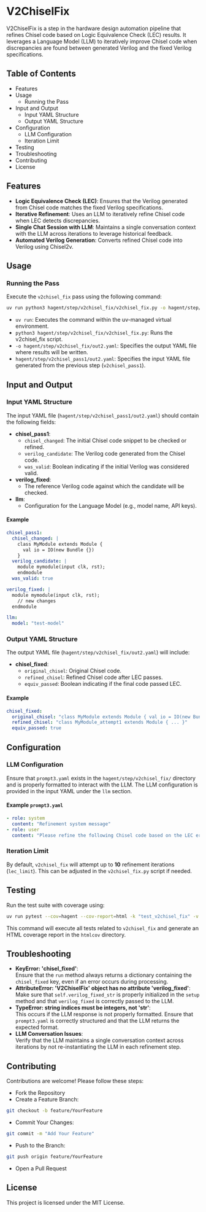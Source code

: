 # V2ChiselFix

V2ChiselFix is a step in the hardware design automation pipeline that refines Chisel code based on Logic Equivalence Check (LEC) results. It leverages a Language Model (LLM) to iteratively improve Chisel code when discrepancies are found between generated Verilog and the fixed Verilog specifications.

## Table of Contents
- Features
- Usage
  - Running the Pass
- Input and Output
  - Input YAML Structure
  - Output YAML Structure
- Configuration
  - LLM Configuration
  - Iteration Limit
- Testing
- Troubleshooting
- Contributing
- License

## Features
- **Logic Equivalence Check (LEC)**: Ensures that the Verilog generated from Chisel code matches the fixed Verilog specifications.
- **Iterative Refinement**: Uses an LLM to iteratively refine Chisel code when LEC detects discrepancies.
- **Single Chat Session with LLM**: Maintains a single conversation context with the LLM across iterations to leverage historical feedback.
- **Automated Verilog Generation**: Converts refined Chisel code into Verilog using Chisel2v.

## Usage

### Running the Pass
Execute the `v2chisel_fix` pass using the following command:
```bash
uv run python3 hagent/step/v2chisel_fix/v2chisel_fix.py -o hagent/step/v2chisel_fix/out2.yaml hagent/step/v2chisel_pass1/out2.yaml
```
- `uv run`: Executes the command within the uv-managed virtual environment.
- `python3 hagent/step/v2chisel_fix/v2chisel_fix.py`: Runs the v2chisel_fix script.
- `-o hagent/step/v2chisel_fix/out2.yaml`: Specifies the output YAML file where results will be written.
- `hagent/step/v2chisel_pass1/out2.yaml`: Specifies the input YAML file generated from the previous step (`v2chisel_pass1`).

## Input and Output

### Input YAML Structure
The input YAML file (`hagent/step/v2chisel_pass1/out2.yaml`) should contain the following fields:
- **chisel_pass1**:
  - `chisel_changed`: The initial Chisel code snippet to be checked or refined.
  - `verilog_candidate`: The Verilog code generated from the Chisel code.
  - `was_valid`: Boolean indicating if the initial Verilog was considered valid.
- **verilog_fixed**:
  - The reference Verilog code against which the candidate will be checked.
- **llm**:
  - Configuration for the Language Model (e.g., model name, API keys).

#### Example
```yaml
chisel_pass1:
  chisel_changed: |
    class MyModule extends Module {
      val io = IO(new Bundle {})
    }
  verilog_candidate: |
    module mymodule(input clk, rst);
    endmodule
  was_valid: true

verilog_fixed: |
  module mymodule(input clk, rst);
    // new changes
  endmodule

llm:
  model: "test-model"
```

### Output YAML Structure
The output YAML file (`hagent/step/v2chisel_fix/out2.yaml`) will include:
- **chisel_fixed**:
  - `original_chisel`: Original Chisel code.
  - `refined_chisel`: Refined Chisel code after LEC passes.
  - `equiv_passed`: Boolean indicating if the final code passed LEC.

#### Example
```yaml
chisel_fixed:
  original_chisel: "class MyModule extends Module { val io = IO(new Bundle {}) }"
  refined_chisel: "class MyModule_attempt1 extends Module { ... }"
  equiv_passed: true
```

## Configuration

### LLM Configuration
Ensure that `prompt3.yaml` exists in the `hagent/step/v2chisel_fix/` directory and is properly formatted to interact with the LLM. The LLM configuration is provided in the input YAML under the `llm` section.

#### Example `prompt3.yaml`
```yaml
- role: system
  content: "Refinement system message"
- role: user
  content: "Please refine the following Chisel code based on the LEC error."
```

### Iteration Limit
By default, `v2chisel_fix` will attempt up to **10** refinement iterations (`lec_limit`). This can be adjusted in the `v2chisel_fix.py` script if needed.

## Testing
Run the test suite with coverage using:
```bash
uv run pytest --cov=hagent --cov-report=html -k "test_v2chisel_fix" -v
```
This command will execute all tests related to `v2chisel_fix` and generate an HTML coverage report in the `htmlcov` directory.

## Troubleshooting
- **KeyError: 'chisel_fixed'**:  
  Ensure that the `run` method always returns a dictionary containing the `chisel_fixed` key, even if an error occurs during processing.
- **AttributeError: 'V2ChiselFix' object has no attribute 'verilog_fixed'**:  
  Make sure that `self.verilog_fixed_str` is properly initialized in the `setup` method and that `verilog_fixed` is correctly passed to the LLM.
- **TypeError: string indices must be integers, not 'str'**:  
  This occurs if the LLM response is not properly formatted. Ensure that `prompt3.yaml` is correctly structured and that the LLM returns the expected format.
- **LLM Conversation Issues**:  
  Verify that the LLM maintains a single conversation context across iterations by not re-instantiating the LLM in each refinement step.

## Contributing
Contributions are welcome! Please follow these steps:
- Fork the Repository
- Create a Feature Branch:
```bash
git checkout -b feature/YourFeature
```
- Commit Your Changes:
```bash
git commit -m "Add Your Feature"
```
- Push to the Branch:
```bash
git push origin feature/YourFeature
```
- Open a Pull Request

## License
This project is licensed under the MIT License.
